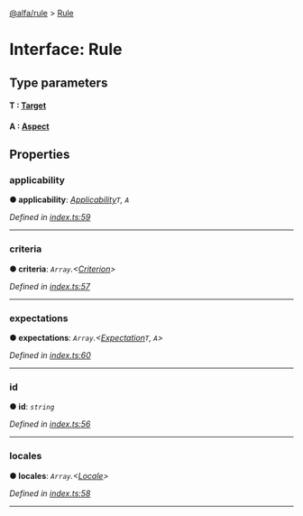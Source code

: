 [@alfa/rule](../README.md) > [Rule](../interfaces/rule.md)

# Interface: Rule

## Type parameters

#### T : [Target](../#target)

#### A : [Aspect](../#aspect)

## Properties

<a id="applicability"></a>

### applicability

**● applicability**: _[Applicability](../#applicability)`T`, `A`_

_Defined in [index.ts:59](https://github.com/Siteimprove/alfa/blob/master/packages/rule/src/index.ts#L59)_

---

<a id="criteria"></a>

### criteria

**● criteria**: _`Array`.<[Criterion](../#criterion)>_

_Defined in [index.ts:57](https://github.com/Siteimprove/alfa/blob/master/packages/rule/src/index.ts#L57)_

---

<a id="expectations"></a>

### expectations

**● expectations**: _`Array`.<[Expectation](../#expectation)`T`, `A`>_

_Defined in [index.ts:60](https://github.com/Siteimprove/alfa/blob/master/packages/rule/src/index.ts#L60)_

---

<a id="id"></a>

### id

**● id**: _`string`_

_Defined in [index.ts:56](https://github.com/Siteimprove/alfa/blob/master/packages/rule/src/index.ts#L56)_

---

<a id="locales"></a>

### locales

**● locales**: _`Array`.<[Locale](locale.md)>_

_Defined in [index.ts:58](https://github.com/Siteimprove/alfa/blob/master/packages/rule/src/index.ts#L58)_

---
